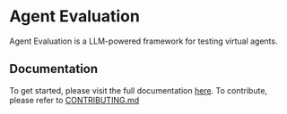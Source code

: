 # Agent Evaluation

Agent Evaluation is a LLM-powered framework for testing virtual agents.

## Documentation

To get started, please visit the full documentation [here](https://genai-tooling-incubator.pages.aws.dev/agenteval/). To contribute, please refer to [CONTRIBUTING.md](./CONTRIBUTING.md)